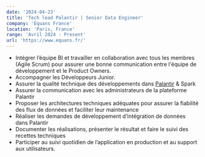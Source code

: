 ```yaml
---
date: '2024-04-23'
title: 'Tech lead Palantir | Senior Data Engineer'
company: 'Equans France'
location: 'Paris, France'
range: 'Avril 2024 - Present'
url: 'https://www.equans.fr/'
---
```


- Intégrer l’équipe BI et travailler en collaboration avec tous les membres (Agile Scrum) pour assurer une bonne communication entre l'équipe de développement et le Product Owners.
- Accompagner les Développeurs Junior.
- Assurer la qualité technique des développements dans [Palantir](https://www.palantir.com/platforms/foundry/) & Spark
- Assurer la communication avec les administrateurs de la plateforme Palantir
- Proposer les architectures techniques adéquates pour assurer la fiabilité des flux de données et faciliter leur maintenance
- Réaliser les demandes de développement d’intégration de données dans Palantir
- Documenter les réalisations, présenter le résultat et faire le suivi des recettes techniques
- Participer au suivi quotidien de l’application en production et au support aux utilisateurs.

